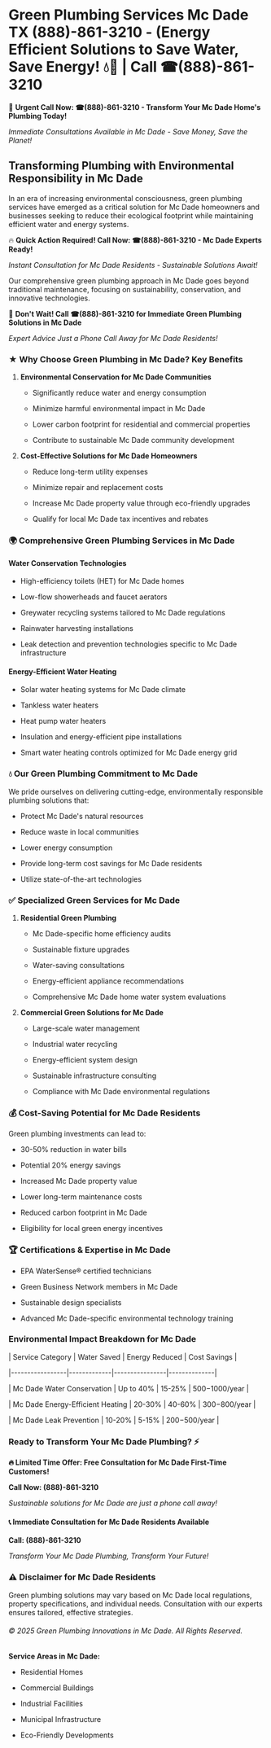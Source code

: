# Green Plumbing Services Mc Dade TX (888)-861-3210 - (Energy Efficient Solutions to Save Water, Save Energy! 💧🌿 | Call ☎(888)-861-3210

🚨 **Urgent Call Now: ☎(888)-861-3210 - Transform Your Mc Dade Home's Plumbing Today!**
*Immediate Consultations Available in Mc Dade - Save Money, Save the Planet!*

## Transforming Plumbing with Environmental Responsibility in Mc Dade

In an era of increasing environmental consciousness, green plumbing services have emerged as a critical solution for Mc Dade homeowners and businesses seeking to reduce their ecological footprint while maintaining efficient water and energy systems. 

🔥 **Quick Action Required! Call Now: ☎(888)-861-3210 - Mc Dade Experts Ready!**
*Instant Consultation for Mc Dade Residents - Sustainable Solutions Await!*

Our comprehensive green plumbing approach in Mc Dade goes beyond traditional maintenance, focusing on sustainability, conservation, and innovative technologies.

🚨 **Don't Wait! Call ☎(888)-861-3210 for Immediate Green Plumbing Solutions in Mc Dade**
*Expert Advice Just a Phone Call Away for Mc Dade Residents!*

### ★ Why Choose Green Plumbing in Mc Dade? Key Benefits

1. **Environmental Conservation for Mc Dade Communities** 
   - Significantly reduce water and energy consumption
   - Minimize harmful environmental impact in Mc Dade
   - Lower carbon footprint for residential and commercial properties
   - Contribute to sustainable Mc Dade community development

2. **Cost-Effective Solutions for Mc Dade Homeowners** 
   - Reduce long-term utility expenses
   - Minimize repair and replacement costs
   - Increase Mc Dade property value through eco-friendly upgrades
   - Qualify for local Mc Dade tax incentives and rebates

### 🌍 Comprehensive Green Plumbing Services in Mc Dade

#### Water Conservation Technologies
- High-efficiency toilets (HET) for Mc Dade homes
- Low-flow showerheads and faucet aerators
- Greywater recycling systems tailored to Mc Dade regulations
- Rainwater harvesting installations
- Leak detection and prevention technologies specific to Mc Dade infrastructure

#### Energy-Efficient Water Heating
- Solar water heating systems for Mc Dade climate
- Tankless water heaters
- Heat pump water heaters
- Insulation and energy-efficient pipe installations
- Smart water heating controls optimized for Mc Dade energy grid

### 💧 Our Green Plumbing Commitment to Mc Dade

We pride ourselves on delivering cutting-edge, environmentally responsible plumbing solutions that:
- Protect Mc Dade's natural resources
- Reduce waste in local communities
- Lower energy consumption
- Provide long-term cost savings for Mc Dade residents
- Utilize state-of-the-art technologies

### ✅ Specialized Green Services for Mc Dade

1. **Residential Green Plumbing**
   - Mc Dade-specific home efficiency audits
   - Sustainable fixture upgrades
   - Water-saving consultations
   - Energy-efficient appliance recommendations
   - Comprehensive Mc Dade home water system evaluations

2. **Commercial Green Solutions for Mc Dade**
   - Large-scale water management
   - Industrial water recycling
   - Energy-efficient system design
   - Sustainable infrastructure consulting
   - Compliance with Mc Dade environmental regulations

### 💰 Cost-Saving Potential for Mc Dade Residents

Green plumbing investments can lead to:
- 30-50% reduction in water bills
- Potential 20% energy savings
- Increased Mc Dade property value
- Lower long-term maintenance costs
- Reduced carbon footprint in Mc Dade
- Eligibility for local green energy incentives

### 🏆 Certifications & Expertise in Mc Dade

- EPA WaterSense® certified technicians
- Green Business Network members in Mc Dade
- Sustainable design specialists
- Advanced Mc Dade-specific environmental technology training

### Environmental Impact Breakdown for Mc Dade

| Service Category | Water Saved | Energy Reduced | Cost Savings |
|-----------------|-------------|----------------|--------------|
| Mc Dade Water Conservation | Up to 40% | 15-25% | $500-$1000/year |
| Mc Dade Energy-Efficient Heating | 20-30% | 40-60% | $300-$800/year |
| Mc Dade Leak Prevention | 10-20% | 5-15% | $200-$500/year |

### Ready to Transform Your Mc Dade Plumbing? ⚡

**🔥 Limited Time Offer: Free Consultation for Mc Dade First-Time Customers!**

**Call Now: (888)-861-3210**
*Sustainable solutions for Mc Dade are just a phone call away!*

#### 📞 Immediate Consultation for Mc Dade Residents Available

**Call: (888)-861-3210**
*Transform Your Mc Dade Plumbing, Transform Your Future!*

### ⚠️ Disclaimer for Mc Dade Residents

Green plumbing solutions may vary based on Mc Dade local regulations, property specifications, and individual needs. Consultation with our experts ensures tailored, effective strategies.

###### © 2025 Green Plumbing Innovations in Mc Dade. All Rights Reserved.

**Service Areas in Mc Dade:** 
- Residential Homes
- Commercial Buildings
- Industrial Facilities
- Municipal Infrastructure
- Eco-Friendly Developments